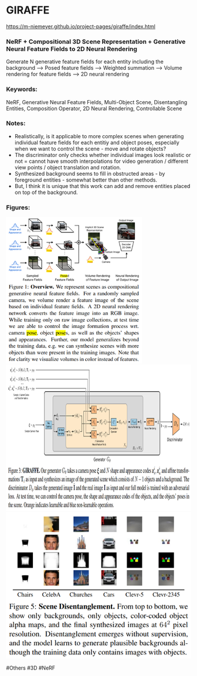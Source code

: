 # GIRAFFE
https://m-niemeyer.github.io/project-pages/giraffe/index.html

### NeRF + Compositional 3D Scene Representation + Generative Neural Feature Fields to 2D Neural Rendering 
Generate N generative feature fields for each entity including the background --> Posed feature fields --> Weighted summation --> Volume rendering for feature fields --> 2D neural rendering

### Keywords:
NeRF, Generative Neural Feature Fields, Multi-Object Scene, Disentangling Entities, Composition Operator, 2D Neural Rendering, Controllable Scene

### Notes:
- Realistically, is it applicable to more complex scenes when generating individual feature fields for each entitiy and object poses, especially when we want to control the scene - move and rotate objects?
- The discriminator only checks whether individual images look realistic or not = cannot have smooth interpolations for video generation / different view points / object translation and rotation.
- Synthesized background seems to fill in obstructed areas - by foreground entities - somewhat better than other methods.
- But, I think it is unique that this work can add and remove entities placed on top of the background.

### Figures:
<p float="left">
  <img src="https://github.com/laphisboy/ml-papers/blob/main/figures/GIRAFFE_fig1.PNG" height="400">
  <img src="https://github.com/laphisboy/ml-papers/blob/main/figures/GIRAFFE_fig3.PNG" height="400">
  <img src="https://github.com/laphisboy/ml-papers/blob/main/figures/GIRAFFE_fig5.PNG" height="400">
</p>

#Others #3D #NeRF
 
